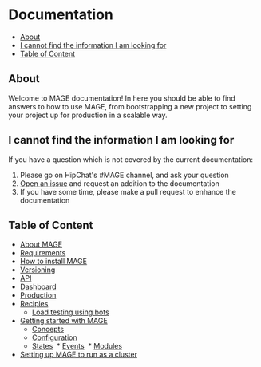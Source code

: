 Documentation
=============

- [About](#about)
- [I cannot find the information I am looking for](#i-cannot-find-the-information-i-am-looking-for)
- [Table of Content](#table-of-content)

About
------

Welcome to MAGE documentation! In here you should be able to
find answers to how to use MAGE, from bootstrapping a new project
to setting your project up for production in a scalable way.

I cannot find the information I am looking for
----------------------------------------------

If you have a question which is not covered by the current
documentation:

1. Please go on HipChat's #MAGE channel, and ask your question
2. [Open an issue](https://github.com/Wizcorp/mage/issues/new) and request an addition to the documentation
3. If you have some time, please make a pull request to enhance the documentation

Table of Content
-----------------

* [About MAGE](./AboutMage.md)
* [Requirements](./Requirements.md)
* [How to install MAGE](./Install.md)
* [Versioning](./Versioning.md)
* [API](./api/Readme.md)
* [Dashboard](./dashboard/Readme.md)
* [Production](./production/Readme.md)
* [Recipies](./recipies/Readme.md)
  * [Load testing using bots](./recipies/LoadTestingWithBots.md)
* [Getting started with MAGE](./walkthrough/Readme.md)
  * [Concepts](./walkthrough/Concepts.md)
  * [Configuration](./walkthrough/Configuration.md)
  * [States](./walkthrough/State.md)
  * [Events](./walkthrough/Events.md)
  * [Modules](./walkthrough/Modules.md)
* [Setting up MAGE to run as a cluster](./walkthrough-cluster/Readme.md)
